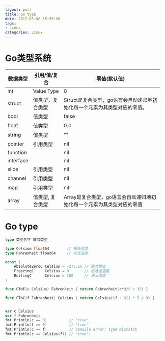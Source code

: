 ```yaml
---
layout: post
title: Go type
date: 2017-03-08 15:30:00
tags:
- Linux
categories: Linux
---
```


# Go类型系统



|   数据类型     | 引用/值/复合          |   零值(默认值)                                                                 |
| ------------- | --------------------- | ----------------------------------------------------------------------------- |
| int           | Value Type            | 0                                                                             |
| struct        | 值类型，复合类型       | Struct是复合类型，go语言会自动递归地初始化每一个元素为其类型对应的零值。            |
| bool          | 值类型                | false                                                                         |
| float         | 值类型                | 0.0                                                                            |
| string        | 值类型                | ""                                                                             |
| pointer       | 引用类型              | nil                                                                            |
| function      |                       | nil                                                                            |
| interface     |                       | nil                                                                            |
| slice         | 引用类型               | nil                                                                            |
| channel       | 引用类型               | nil                                                                            |
| map           | 引用类型               | nil                                                                            |
| array         | 值类型, 复合类型       | Array是复合类型，go语言会自动递归地初始化每一个元素为其类型对应的零值                |





# Go type
```go
type 类型名字 底层类型
```


```go
type Celsium float64        // 摄氏温度
type Fahrenheit fload64     // 华氏温度

const (
    AbsoluteZeroC Celsius = -273.15 // 绝对零度
    FreezingC     Celsius = 0       // 结冰点温度
    BoilingC      Celsius = 100     // 沸水温度
)

func CToF(c Celsius) Fahrenheit { return Fahrenheit(c*9/5 + 32) }

func FToC(f Fahrenheit) Celsius { return Celsius((f - 32) * 5 / 9) }


var c Celsius
var f Fahrenheit
fmt.Println(c == 0)          // "true"
fmt.Println(f >= 0)          // "true"
fmt.Println(c == f)          // compile error: type mismatch
fmt.Println(c == Celsius(f)) // "true"!
```




